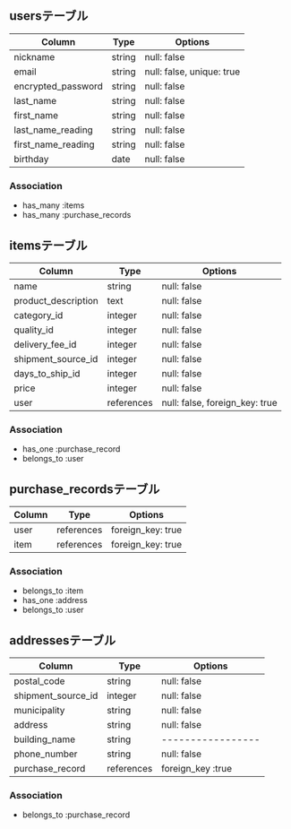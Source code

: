 ## usersテーブル

|   Column          |Type  |  Options                |
|-------------------|------|-------------------------|
|nickname           |string|null: false              |
|email              |string|null: false, unique: true|
|encrypted_password |string|null: false              |
|last_name          |string|null: false              |
|first_name         |string|null: false              |
|last_name_reading  |string|null: false              |
|first_name_reading |string|null: false              |
|birthday           |date  |null: false              |

### Association
- has_many :items
- has_many :purchase_records


## itemsテーブル

|Column              |Type       |Options                       |
|--------------------|-----------|------------------------------|
|name                |string     |null: false                   |
|product_description |text       |null: false                   |
|category_id         |integer    |null: false                   |
|quality_id          |integer    |null: false                   |
|delivery_fee_id     |integer    |null: false                   |
|shipment_source_id  |integer    |null: false                   |
|days_to_ship_id     |integer    |null: false                   |
|price               |integer    |null: false                   |
|user                |references |null: false, foreign_key: true|

### Association
- has_one :purchase_record
- belongs_to :user


## purchase_recordsテーブル

|Column|Type       |Options          |
|------|-----------|-----------------|
|user  |references |foreign_key: true|
|item  |references |foreign_key: true|

### Association
- belongs_to :item
- has_one :address
- belongs_to :user


## addressesテーブル

|Column             |Type      |Options          |
|-------------------|----------|-----------------|
|postal_code        |string    |null: false      |
|shipment_source_id |integer   |null: false      |
|municipality       |string    |null: false      |
|address            |string    |null: false      |
|building_name      |string    |-----------------|
|phone_number       |string    |null: false      |
|purchase_record    |references|foreign_key :true|

### Association
- belongs_to :purchase_record
